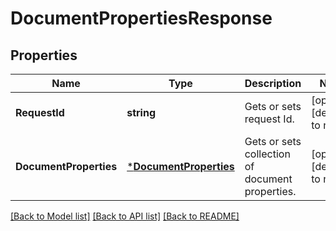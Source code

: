 # DocumentPropertiesResponse

## Properties
Name | Type | Description | Notes
------------ | ------------- | ------------- | -------------
**RequestId** | **string** | Gets or sets request Id. | [optional] [default to null]
**DocumentProperties** | [***DocumentProperties**](DocumentProperties.md) | Gets or sets collection of document properties. | [optional] [default to null]

[[Back to Model list]](../README.md#documentation-for-models) [[Back to API list]](../README.md#documentation-for-api-endpoints) [[Back to README]](../README.md)


